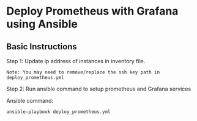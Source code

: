 # Deploy Prometheus with Grafana using Ansible

## Basic Instructions

Step 1: Update ip address of instances in inventory file.

    Note: You may need to remove/replace the ssh key path in deploy_prometheus.yml

Step 2: Run ansible command to setup prometheus and Grafana services

Ansible command: 
    
    ansible-playbook deploy_prometheus.yml
